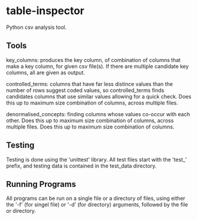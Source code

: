 # table-inspector

Python csv analysis tool.

## Tools

key_columns: produces the key column, of combination of columns that make a key column, for given csv file(s). If there are multiple candidate key columns, all are given as output.

controlled_terms: columns that have far less distince values than the number of rows suggest coded values, so controlled_terms finds candidates columns that use similar values allowing for a quick check. Does this up to maximum size combination of columns, across multiple files.

denormalised_concepts: finding columns whose values co-occur with each other. Does this up to maximum size combination of columns, across multiple files.
Does this up to maximum size combination of columns.

## Testing

Testing is done using the 'unittest' library. All test files start with the 'test_' prefix, and testing data is contained in the test_data directory.

## Running Programs

All programs can be run on a single file or a directory of files, using either the '-f' (for singel file) or '-d' (for directory) arguments, followed by the file or directory.
